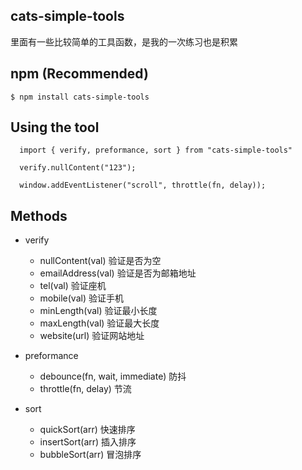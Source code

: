 ## cats-simple-tools
里面有一些比较简单的工具函数，是我的一次练习也是积累

## npm (Recommended)
```
$ npm install cats-simple-tools
```

## Using the tool
```
  import { verify, preformance, sort } from "cats-simple-tools"

  verify.nullContent("123");
  
  window.addEventListener("scroll", throttle(fn, delay));
```

## Methods
  - verify
    - nullContent(val) 验证是否为空
    - emailAddress(val) 验证是否为邮箱地址
    - tel(val) 验证座机
    - mobile(val) 验证手机
    - minLength(val) 验证最小长度
    - maxLength(val) 验证最大长度
    - website(url) 验证网站地址

  - preformance
    - debounce(fn, wait, immediate) 防抖
    - throttle(fn, delay) 节流

  - sort
    - quickSort(arr) 快速排序
    - insertSort(arr) 插入排序
    - bubbleSort(arr) 冒泡排序